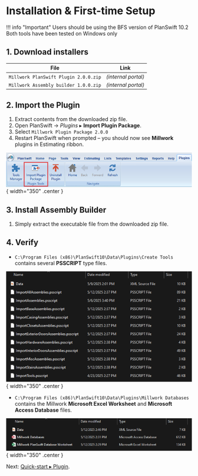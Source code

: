 <!-- docs/getting-started/installation.md -->
# Installation & First-time Setup

!!! info "Important"
    Users should be using the BFS version of PlanSwift 10.2  
    Both tools have been tested on Windows only  

## 1. Download installers

| File | Link |
|------|------|
| `Millwork PlanSwift Plugin 2.0.0.zip` | *(internal portal)* |
| `Millwork Assembly builder 1.0.0.zip` | *(internal portal)* |

## 2. Import the Plugin

1. Extract contents from the downloaded zip file.
2. Open PlanSwift → *Plugins* ▸ **Import Plugin Package**.  
3. Select `Millwork Plugin Package 2.0.0`  
4. Restart PlanSwift when prompted – you should now see **Millwork** plugins in Estimating ribbon.

![Import Plugin Package](../assets/screenshots/importplugin.png){ width="350" .center }

## 3. Install Assembly Builder

1. Simply extract the executable file from the downloaded zip file.

## 4. Verify

* `C:\Program Files (x86)\PlanSwift10\Data\Plugins\Create Tools` contains several **PSSCRIPT** type files.  

![Create Tools plugin script files](../assets/screenshots/createtoolsfiles.png){ width="350" .center }

* `C:\Program Files (x86)\PlanSwift10\Data\Plugins\Millwork Databases` contains the Millwork **Microsoft Excel Worksheet** and **Microsoft Access Database** files.  

![Millwork Databases required files](../assets/screenshots/millworkdatabasesfiles.png){ width="350" .center }

Next: [Quick-start ▸ Plugin](quick-start-plugin.md).
